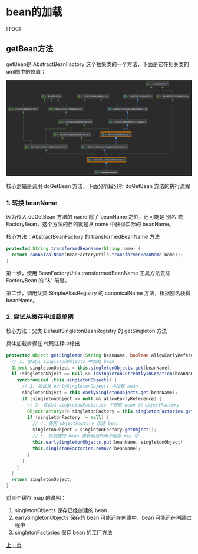 # bean的加载

[TOC]

## getBean方法

getBean是 AbstractBeanFactory 这个抽象类的一个方法，下面是它在相关类的uml图中的位置：

![uml](img/bean_factory_uml_1.png)

核心逻辑是调用 doGetBean 方法，下面分阶段分析 doGetBean 方法的执行流程

### 1. 转换 beanName

因为传入 doGetBean 方法的 name 除了 beanName 之外，还可能是 别名 或 FactoryBean，这个方法的目的就是从 name 中获得实际的 beanName。

核心方法：AbstractBeanFactory 的 transformedBeanName 方法

``` java
protected String transformedBeanName(String name) {
  return canonicalName(BeanFactoryUtils.transformedBeanName(name));
}
```

第一步，使用 BeanFactoryUtils.transformedBeanName 工具方法去除 FactoryBean 的 "&" 前缀。

第二步，调用父类 SimpleAliasRegistry 的 canonicalName 方法，根据别名获得 beanName。

### 2. 尝试从缓存中加载单例

核心方法：父类 DefaultSingletonBeanRegistry 的 getSingleton 方法

具体加载步骤在 代码注释中标出：

``` java
protected Object getSingleton(String beanName, boolean allowEarlyReference) {
  // 1. 尝试从 singletonObjects 中加载 bean
  Object singletonObject = this.singletonObjects.get(beanName);
  if (singletonObject == null && isSingletonCurrentlyInCreation(beanName)) {
    synchronized (this.singletonObjects) {
      // 2. 尝试从 earlySingletonObjects 中加载 bean
      singletonObject = this.earlySingletonObjects.get(beanName);
      if (singletonObject == null && allowEarlyReference) {
        // 3. 尝试从 singletonFactories 中获取 bean 的 objectFactory
        ObjectFactory<?> singletonFactory = this.singletonFactories.get(beanName);
        if (singletonFactory != null) {
          // 4. 使用 objectFactory 创建 bean
          singletonObject = singletonFactory.getObject();
          // 5. 将创建的 bean 更新到另外两个缓存 map 中
          this.earlySingletonObjects.put(beanName, singletonObject);
          this.singletonFactories.remove(beanName);
        }
      }
    }
  }
  return singletonObject;
}
```

对三个缓存 map 的说明：
1. singletonObjects 保存已经创建的 bean
2. earlySingletonObjects 保存的 bean 可能还在创建中，bean 可能还在创建过程中
3. singletonFactories 保存 bean 的工厂方法



[上一页](./index.md)
